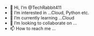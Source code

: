 - 👋 Hi, I’m @TechRabbit411
- 👀 I’m interested in ...Cloud, Python etc.
- 🌱 I’m currently learning ...Cloud
- 💞️ I’m looking to collaborate on ...
- 📫 How to reach me ...

<!---
TechRabbit411/TechRabbit411 is a ✨ special ✨ repository because its `README.md` (this file) appears on your GitHub profile.
You can click the Preview link to take a look at your changes.
--->

